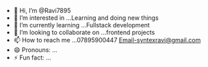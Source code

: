 - 👋 Hi, I’m @Ravi7895
- 👀 I’m interested in ...Learning and doing new things
- 🌱 I’m currently learning ...Fullstack development
- 💞️ I’m looking to collaborate on ...frontend projects
- 📫 How to reach me ...07895900447 Email-syntexravi@gmail.com
- 😄 Pronouns: ...
- ⚡ Fun fact: ...

<!---
Ravi7895/Ravi7895 is a ✨ special ✨ repository because its `README.md` (this file) appears on your GitHub profile.
You can click the Preview link to take a look at your changes.
--->
